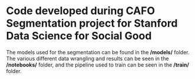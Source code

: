 # Code developed during CAFO Segmentation project for Stanford Data Science for Social Good

The models used for the segmentation can be found in the **/models/** folder. The various different data wrangling and results can be seen in the **/notebooks/** folder, and the pipeline used to train can be seen in the **/train/** folder.
